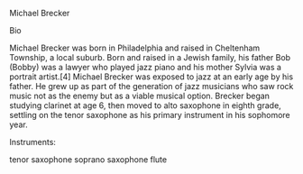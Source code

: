 Michael Brecker

Bio

Michael Brecker was born in Philadelphia and raised in Cheltenham Township, a local suburb. Born and raised in a Jewish family, his father Bob (Bobby) was a lawyer who played jazz piano and his mother Sylvia was a portrait artist.[4] Michael Brecker was exposed to jazz at an early age by his father. He grew up as part of the generation of jazz musicians who saw rock music not as the enemy but as a viable musical option. Brecker began studying clarinet at age 6, then moved to alto saxophone in eighth grade, settling on the tenor saxophone as his primary instrument in his sophomore year.

Instruments:

tenor saxophone
soprano saxophone
flute

